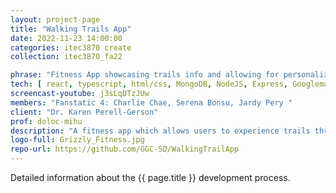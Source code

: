 ```yaml
---
layout: project-page
title: "Walking Trails App"
date: 2022-11-23 14:00:00
categories: itec3870 create
collection: itec3870_fa22

phrase: "Fitness App showcasing trails info and allowing for personalized workouts"
tech: [ react, typescript, html/css, MongoDB, NodeJS, Express, Googlemaps, Google Map API, material-ui ]
screencast-youtube: j3sLqDTzJUw
members: "Fanstatic 4: Charlie Chae, Serena Bonsu, Jardy Pery "
client: "Dr. Karen Perell-Gerson"
prof: doloc-mihu
description: "A fitness app which allows users to experience trails through a digital experience. Users will be able to scan QR codes to learn about trails they are exploring, create blog posts, and begin personalized workouts."
logo-full: Grizzly_Fitness.jpg
repo-url: https://github.com/GGC-SD/WalkingTrailApp
---
```


Detailed information about the {{ page.title }} development process.

<!-- lightgallery -->
<script src="https://code.jquery.com/jquery-2.2.4.min.js"></script>
<script src="https://cdn.jsdelivr.net/lightgallery/1.3.7/js/lightgallery.min.js"></script>
<script src="https://cdn.jsdelivr.net/g/lg-zoom"></script>

<script type="text/javascript">
    $(document).ready(function() {
    $("body").lightGallery({
    zoom: true,
    selector: 'a#lightgallery',
    selectWithin: 'body'
    });
    });
</script>

[ggc]: http://www.ggc.edu
[gunay-ggc]: http://www.ggc.edu/about-ggc/directory/cengiz-gunay
[doloc-ggc]: http://www.ggc.edu/about-ggc/directory/anca-doloc-mihu
